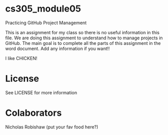 # cs305_module05
Practicing GitHub Project Management


This is an assignment for my class so there is no useful information in this file. We are doing this assignment to understand how to manage projects in GitHub. The main goal is to complete all the parts of this assignment in the word document. Add any information if you want!!

I like CHICKEN!


# License
See LICENSE for more information

# Colaborators
Nicholas Robishaw
(put your fav food here?)
